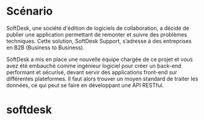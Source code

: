 # Scénario

SoftDesk, une société d'édition de logiciels de collaboration, a décidé de publier une application permettant de remonter et suivre des problèmes techniques. Cette solution, SoftDesk Support, s’adresse à des entreprises en B2B (Business to Business).

SoftDesk a mis en place une nouvelle équipe chargée de ce projet et vous avez été embauché comme ingénieur logiciel pour créer un back-end performant et sécurisé, devant servir des applications front-end sur différentes plateformes. Il faut alors trouver un moyen standard de traiter les données, ce qui peut se faire en développant une API RESTful.
# softdesk
